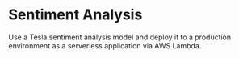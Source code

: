 # Sentiment Analysis
Use a Tesla sentiment analysis model and deploy it to a production environment as a serverless application via AWS Lambda.

